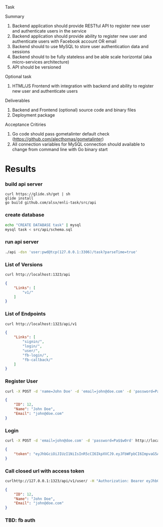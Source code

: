 
Task

Summary
1. Backend application should provide RESTful API to register new user and authenticate users in the service
2. Backend application should provide ability to register new user and authenticate users with Facebook account OR email
3. Backend should to use MySQL to store user authentication data and sessions
4. Backend should to be fully stateless and be able scale horizontal (aka micro-services architecture)
5. API should be versioned

Optional task
1. HTML/JS Frontend with integration with backend and ability to register new user and authenticate users

Deliverables
1. Backend and Frontend (optional) source code and binary files
2. Deployment package

Acceptance Critiries
1. Go code should pass gometalinter default check (https://github.com/alecthomas/gometalinter)
2. All connection variables for MySQL connection should available to change from command line with Go binary start


# Results

### build api server
```
curl https://glide.sh/get | sh
glide install
go build github.com/alsx/enli-task/src/api
```
### create database
```sh
echo "CREATE DATABASE task" | mysql
mysql task < src/api/schema.sql
```
### run api server
```sh
./api -dsn 'user:pwd@tcp(127.0.0.1:3306)/task?parseTime=true'
```


### List of Versions
```sh
curl http://localhost:1323/api
```
```json
{
    "Links": [
        "v1/"
    ]
}
```
### List of Endpoints
```sh
curl http://localhost:1323/api/v1
```
```json
{
    "Links": [
        "signin/",
        "login/",
        "user/",
        "fb-login/",
        "fb-callback/"
    ]
}
```
### Register User
```sh
curl -X POST -d 'name=John Doe' -d 'email=john@doe.com' -d 'password=Pa$$w0rd' http://localhost:1323/api/v1/signin
```
```json
{
    "ID": 12,
    "Name": "John Doe",
    "Email": "john@doe.com"
}
```
### Login
```sh
curl -X POST -d 'email=john@doe.com' -d 'password=Pa$$w0rd' http://localhost:1323/api/v1/login
```
```json
{
    "token": "eyJhbGciOiJIUzI1NiIsInR5cCI6IkpXVCJ9.eyJFbWFpbCI6ImpvaG5AZG9lLmNvbSIsImV4cCI6MTUwMTc5OTQ3MH0.nlPd4R3vWb-L5jYCrpvvOr5CZfmDgx5-202Wejx04NU"
}
```

### Call closed url with access token
```sh
curlhttp://127.0.0.1:1323/api/v1/user/ -H "Authorization: Bearer eyJhbGciOiJIUzI1NiIsInR5cCI6IkpXVCJ9.eyJFbWFpbCI6ImpvaG5AZG9lLmNvbSIsImV4cCI6MTUwMTc5OTYxOH0.R93IlZDw-wChdE5ITTdkkCo24-rNI9Q0NjomFz8S8cY"
```
```json
{
    "ID": 12,
    "Name": "John Doe",
    "Email": "john@doe.com"
}
```
### TBD: fb auth
